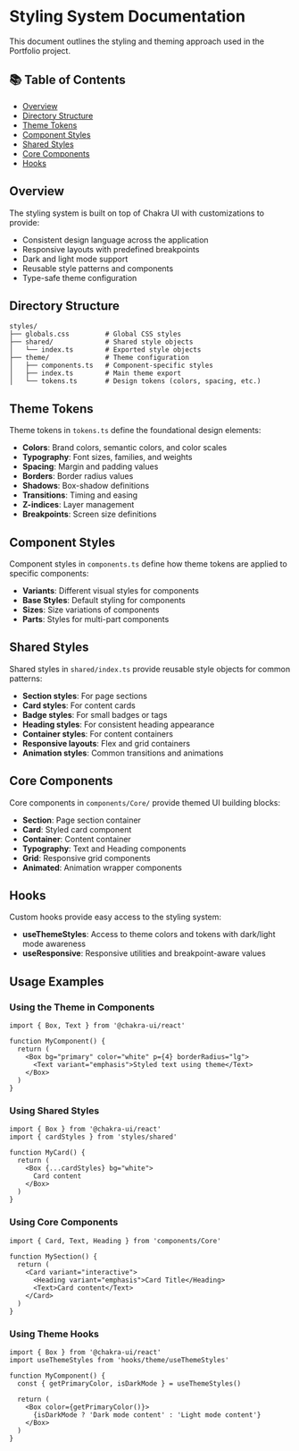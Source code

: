 # Styling System Documentation

This document outlines the styling and theming approach used in the Portfolio project.

## 📚 Table of Contents

- [Overview](#overview)
- [Directory Structure](#directory-structure)
- [Theme Tokens](#theme-tokens)
- [Component Styles](#component-styles)
- [Shared Styles](#shared-styles)
- [Core Components](#core-components)
- [Hooks](#hooks)

## Overview

The styling system is built on top of Chakra UI with customizations to provide:

- Consistent design language across the application
- Responsive layouts with predefined breakpoints
- Dark and light mode support
- Reusable style patterns and components
- Type-safe theme configuration

## Directory Structure

```
styles/
├── globals.css         # Global CSS styles
├── shared/             # Shared style objects
│   └── index.ts        # Exported style objects
├── theme/              # Theme configuration
│   ├── components.ts   # Component-specific styles
│   ├── index.ts        # Main theme export
│   └── tokens.ts       # Design tokens (colors, spacing, etc.)
```

## Theme Tokens

Theme tokens in `tokens.ts` define the foundational design elements:

- **Colors**: Brand colors, semantic colors, and color scales
- **Typography**: Font sizes, families, and weights
- **Spacing**: Margin and padding values
- **Borders**: Border radius values
- **Shadows**: Box-shadow definitions
- **Transitions**: Timing and easing
- **Z-indices**: Layer management
- **Breakpoints**: Screen size definitions

## Component Styles

Component styles in `components.ts` define how theme tokens are applied to specific components:

- **Variants**: Different visual styles for components
- **Base Styles**: Default styling for components
- **Sizes**: Size variations of components
- **Parts**: Styles for multi-part components

## Shared Styles

Shared styles in `shared/index.ts` provide reusable style objects for common patterns:

- **Section styles**: For page sections
- **Card styles**: For content cards
- **Badge styles**: For small badges or tags
- **Heading styles**: For consistent heading appearance
- **Container styles**: For content containers
- **Responsive layouts**: Flex and grid containers
- **Animation styles**: Common transitions and animations

## Core Components

Core components in `components/Core/` provide themed UI building blocks:

- **Section**: Page section container
- **Card**: Styled card component
- **Container**: Content container
- **Typography**: Text and Heading components
- **Grid**: Responsive grid components
- **Animated**: Animation wrapper components

## Hooks

Custom hooks provide easy access to the styling system:

- **useThemeStyles**: Access to theme colors and tokens with dark/light mode awareness
- **useResponsive**: Responsive utilities and breakpoint-aware values

## Usage Examples

### Using the Theme in Components

```tsx
import { Box, Text } from '@chakra-ui/react'

function MyComponent() {
  return (
    <Box bg="primary" color="white" p={4} borderRadius="lg">
      <Text variant="emphasis">Styled text using theme</Text>
    </Box>
  )
}
```

### Using Shared Styles

```tsx
import { Box } from '@chakra-ui/react'
import { cardStyles } from 'styles/shared'

function MyCard() {
  return (
    <Box {...cardStyles} bg="white">
      Card content
    </Box>
  )
}
```

### Using Core Components

```tsx
import { Card, Text, Heading } from 'components/Core'

function MySection() {
  return (
    <Card variant="interactive">
      <Heading variant="emphasis">Card Title</Heading>
      <Text>Card content</Text>
    </Card>
  )
}
```

### Using Theme Hooks

```tsx
import { Box } from '@chakra-ui/react'
import useThemeStyles from 'hooks/theme/useThemeStyles'

function MyComponent() {
  const { getPrimaryColor, isDarkMode } = useThemeStyles()
  
  return (
    <Box color={getPrimaryColor()}>
      {isDarkMode ? 'Dark mode content' : 'Light mode content'}
    </Box>
  )
}
``` 